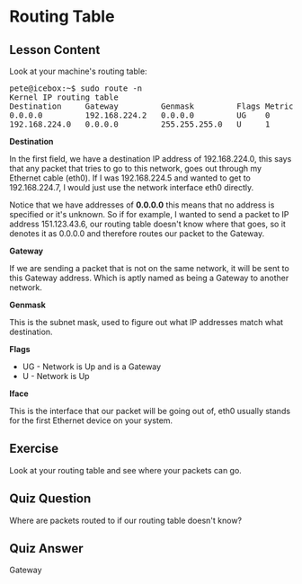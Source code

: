 # Routing Table

## Lesson Content

Look at your machine's routing table:

<pre>
pete@icebox:~$ sudo route -n
Kernel IP routing table
Destination     Gateway         Genmask         Flags Metric Ref    Use Iface
0.0.0.0         192.168.224.2   0.0.0.0         UG    0      0        0 eth0
192.168.224.0   0.0.0.0         255.255.255.0   U     1      0        0 eth0
</pre>

<b>Destination</b>

In the first field, we have a destination IP address of 192.168.224.0, this says that any packet that tries to go to this network, goes out through my Ethernet cable (eth0). If I was 192.168.224.5 and wanted to get to 192.168.224.7, I would just use the network interface eth0 directly. 

Notice that we have addresses of <b>0.0.0.0</b> this means that no address is specified or it's unknown. So if for example, I wanted to send a packet to IP address 151.123.43.6, our routing table doesn't know where that goes, so it denotes it as 0.0.0.0 and therefore routes our packet to the Gateway.

<b>Gateway</b>

If we are sending a packet that is not on the same network, it will be sent to this Gateway address. Which is aptly named as being a Gateway to another network.

<b>Genmask</b>

This is the subnet mask, used to figure out what IP addresses match what destination. 

<b>Flags</b>

<ul>
<li>UG - Network is Up and is a Gateway</li>
<li>U - Network is Up</li>
</ul>

<b>Iface</b>

This is the interface that our packet will be going out of, eth0 usually stands for the first Ethernet device on your system. 

## Exercise

Look at your routing table and see where your packets can go.

## Quiz Question

Where are packets routed to if our routing table doesn't know?

## Quiz Answer

Gateway
